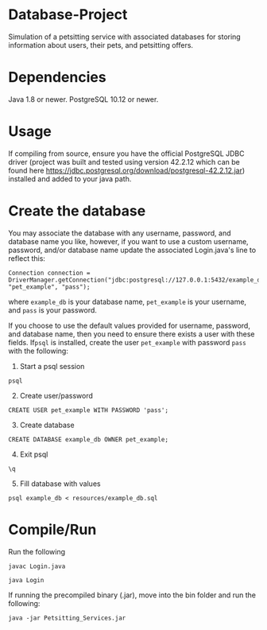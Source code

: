 # Database-Project
Simulation of a petsitting service with associated databases for storing information about users, their pets, and petsitting offers.

# Dependencies
Java 1.8 or newer. PostgreSQL 10.12 or newer.

# Usage
If compiling from source, ensure you have the official PostgreSQL JDBC driver (project was built and tested using version 42.2.12 which can be found here https://jdbc.postgresql.org/download/postgresql-42.2.12.jar) installed and added to your java path.

# Create the database 
You may associate the database with any username, password, and database name you like, however, if you want to use a custom username, password, and/or database name update the associated Login.java's line to reflect this:  
```
Connection connection = DriverManager.getConnection("jdbc:postgresql://127.0.0.1:5432/example_db", "pet_example", "pass");
```
where ```example_db``` is your database name, ```pet_example``` is your username, and ```pass``` is your password.


If you choose to use the default values provided for username, password, and database name, then you need to ensure there exists a user with these fields. If```psql``` is installed, create the user ```pet_example``` with password ```pass``` with the following:
1. Start a psql session
```
psql
```
2. Create user/password
```
CREATE USER pet_example WITH PASSWORD 'pass';
```
3. Create database
```
CREATE DATABASE example_db OWNER pet_example;
```
4. Exit psql
```
\q
```
5. Fill database with values
```
psql example_db < resources/example_db.sql                                    
```

# Compile/Run
Run the following
```
javac Login.java

java Login
```

If running the precompiled binary (.jar), move into the bin folder and run the following:
```
java -jar Petsitting_Services.jar
``` 
